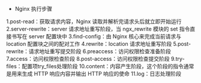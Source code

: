 - Nginx 执行步骤

1.post-read：获取请求内容，Nginx 读取并解析完请求头后就立即开始运行
2.server-rewrite：server 请求地址重写阶段，当 ngx_rewrite 模块的 set 指令直接书写在 server 配置块中
3.find-config：由 Nginx 核心来完成当前请求与 location 配置块之间的配对工作
4.rewrite：location 请求地址重写阶段
5.post-rewrite：请求地址重写提交阶段
6.preaccess：访问权限检查准备阶段
7.access：访问权限检查阶段
8.post-access：访问权限检查提交阶段
9.try-files：配置项try_files处理阶段
10.content：内容产生阶段，这个阶段的指令通常是用来生成 HTTP 响应内容并输出 HTTP 响应的使命
11.log：日志处理阶段